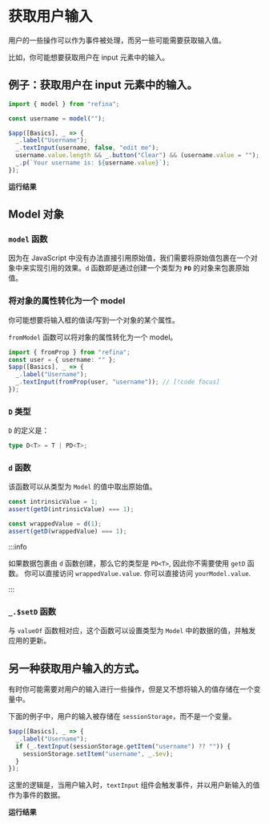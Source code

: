 <script setup>
import BasicInputVue from "snippets/basic-input.vue";
import InputEventVue from "snippets/input-event.vue";
</script>

# 获取用户输入

用户的一些操作可以作为事件被处理，而另一些可能需要获取输入值。

比如，你可能想要获取用户在 input 元素中的输入。

## 例子：获取用户在 input 元素中的输入。

```ts
import { model } from "refina";

const username = model("");

$app([Basics], _ => {
  _.label("Username");
  _.textInput(username, false, "edit me");
  username.value.length && _.button("Clear") && (username.value = "");
  _.p(`Your username is: ${username.value}`);
});
```

**运行结果**

<BasicInputVue />

## Model 对象

### `model` 函数

因为在 JavaScript 中没有办法直接引用原始值，我们需要将原始值包裹在一个对象中来实现引用的效果。`d` 函数即是通过创建一个类型为 **`PD`** 的对象来包裹原始值。

### 将对象的属性转化为一个 model

你可能想要将输入框的值读/写到一个对象的某个属性。

`fromModel` 函数可以将对象的属性转化为一个 model。

```ts
import { fromProp } from "refina";
const user = { username: "" };
$app([Basics], _ => {
  _.label("Username");
  _.textInput(fromProp(user, "username")); // [!code focus]
});
```

### `D` 类型

`D` 的定义是：

```ts
type D<T> = T | PD<T>;
```

### `d` 函数

该函数可以从类型为 `Model` 的值中取出原始值。

```ts
const intrinsicValue = 1;
assert(getD(intrinsicValue) === 1);

const wrappedValue = d(1);
assert(getD(wrappedValue) === 1);
```

:::info

如果数据包裹由 `d` 函数创建，那么它的类型是 `PD<T>`, 因此你不需要使用 `getD` 函数。 你可以直接访问 `wrappedValue.value`. 你可以直接访问 `yourModel.value`.

:::

### `_.$setD` 函数

与 `valueOf` 函数相对应，这个函数可以设置类型为 `Model` 中的数据的值，并触发应用的更新。

## 另一种获取用户输入的方式。

有时你可能需要对用户的输入进行一些操作，但是又不想将输入的值存储在一个变量中。

下面的例子中，用户的输入被存储在 `sessionStorage`，而不是一个变量。

```ts
$app([Basics], _ => {
  _.label("Username");
  if (_.textInput(sessionStorage.getItem("username") ?? "")) {
    sessionStorage.setItem("username", _.$ev);
  }
});
```

这里的逻辑是，当用户输入时，`textInput` 组件会触发事件，并以用户新输入的值作为事件的数据。

**运行结果**

<InputEventVue />
